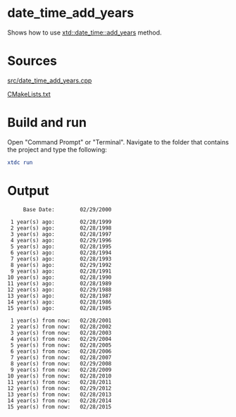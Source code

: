 # date_time_add_years

Shows how to use [xtd::date_time::add_years](../../../../src/xtd.core/include/xtd/date_time.h) method.

# Sources

[src/date_time_add_years.cpp](src/date_time_add_years.cpp)

[CMakeLists.txt](CMakeLists.txt)

# Build and run

Open "Command Prompt" or "Terminal". Navigate to the folder that contains the project and type the following:

```cmake
xtdc run
```

# Output

```
     Base Date:        02/29/2000

 1 year(s) ago:        02/28/1999
 2 year(s) ago:        02/28/1998
 3 year(s) ago:        02/28/1997
 4 year(s) ago:        02/29/1996
 5 year(s) ago:        02/28/1995
 6 year(s) ago:        02/28/1994
 7 year(s) ago:        02/28/1993
 8 year(s) ago:        02/29/1992
 9 year(s) ago:        02/28/1991
10 year(s) ago:        02/28/1990
11 year(s) ago:        02/28/1989
12 year(s) ago:        02/29/1988
13 year(s) ago:        02/28/1987
14 year(s) ago:        02/28/1986
15 year(s) ago:        02/28/1985

 1 year(s) from now:   02/28/2001
 2 year(s) from now:   02/28/2002
 3 year(s) from now:   02/28/2003
 4 year(s) from now:   02/29/2004
 5 year(s) from now:   02/28/2005
 6 year(s) from now:   02/28/2006
 7 year(s) from now:   02/28/2007
 8 year(s) from now:   02/29/2008
 9 year(s) from now:   02/28/2009
10 year(s) from now:   02/28/2010
11 year(s) from now:   02/28/2011
12 year(s) from now:   02/29/2012
13 year(s) from now:   02/28/2013
14 year(s) from now:   02/28/2014
15 year(s) from now:   02/28/2015
```
